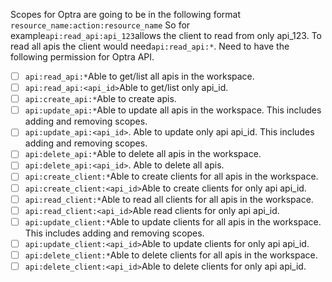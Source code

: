 Scopes for Optra are going to be in the following format
`resource_name:action:resource_name`
So for example`api:read_api:api_123`allows the client to read from only api_123.
To read all apis the client would need`api:read_api:*`.
Need to have the following permission for Optra API.
- [ ] `api:read_api:*`Able to get/list all apis in the workspace.
- [ ] `api:read_api:<api_id>`Able to get/list only api_id.
- [ ] `api:create_api:*`Able to create apis.
- [ ] `api:update_api:*`Able to update all apis in the workspace. This includes adding and removing scopes.
- [ ] `api:update_api:<api_id>`. Able to update only api api_id. This includes adding and removing scopes.
- [ ] `api:delete_api:*`Able to delete all apis in the workspace.
- [ ] `api:delete_api:<api_id>`. Able to delete all apis.
- [ ] `api:create_client:*`Able to create clients for all apis in the workspace.
- [ ] `api:create_client:<api_id>`Able to create clients for only api api_id.
- [ ] `api:read_client:*`Able to read all clients for all apis in the workspace.
- [ ] `api:read_client:<api_id>`Able read clients for only api api_id.
- [ ] `api:update_client:*`Able to update clients for all apis in the workspace. This includes adding and removing scopes.
- [ ] `api:update_client:<api_id>`Able to update clients for only api api_id.
- [ ] `api:delete_client:*`Able to delete clients for all apis in the workspace.
- [ ] `api:delete_client:<api_id>`Able to delete clients for only api api_id.